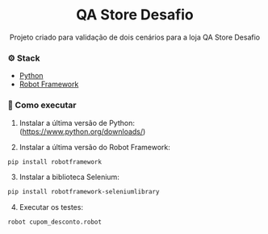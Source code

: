 <h1 align="center">QA Store Desafio</h1>
<p align="center">Projeto criado para validação de dois cenários para a loja QA Store Desafio</p>

### ⚙️ Stack
- [Python](<https://www.python.org/>)
- [Robot Framework](<https://robotframework.org/>)

### 🚀 Como executar
1) Instalar a última versão de Python: 
(https://www.python.org/downloads/)

2) Instalar a última versão do Robot Framework: 
```bash
pip install robotframework
```
3) Instalar a biblioteca Selenium: 
```bash
pip install robotframework-seleniumlibrary
```

4) Executar os testes: 
```bash
robot cupom_desconto.robot
```
